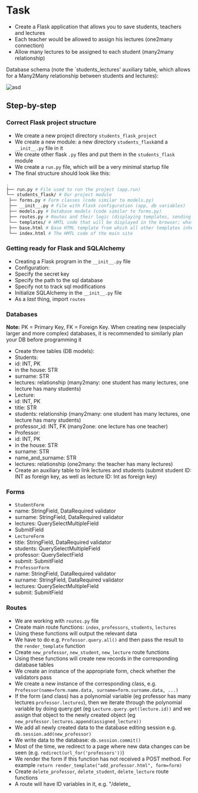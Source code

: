 # Task
- Create a Flask application that allows you to save students, teachers and lectures
- Each teacher would be allowed to assign his lectures (one2many connection)
- Allow many lectures to be assigned to each student (many2many relationship)

Database schema (note the `students_lectures' auxiliary table, which allows for a Many2Many relationship between students and lectures):

![asd](read_program_schema.jpg)

## Step-by-step

### Correct Flask project structure
- We create a new project directory `students_flask_project`
- We create a new module: a new directory `students_flask` ​​and a `__init__.py` file in it
- We create other flask `.py` files and put them in the `students_flask` ​​module
- We create a `run.py` file, which will be a very minimal startup file
- The final structure should look like this:
```bash
.
├── run.py # File used to run the project (app.run)
└── students_flask/ # Our project module
 ├── forms.py # Form classes (code similar to models.py)
 ├── __init__.py # File with Flask configuration (app, db variables)
 ├── models.py # Database models (code similar to forms.py)
 ├── routes.py # Routes and their logic (displaying templates, sending data to templates and to DB)
 └── templates/ # HMTL code that will be displayed in the browser; what the user will see
 ├── base.html # Base HTML template from which all other templates inherit structure (eg navbar)
 └── index.html # The HMTL code of the main site
```

### Getting ready for Flask and SQLAlchemy
- Creating a Flask program in the `__init__.py` file
- Configuration:
 - Specify the secret key
 - Specify the path to the sql database
 - Specify not to track sql modifications
- Initialize SQLAlchemy in the `__init__.py` file
- As a _last_ thing, import `routes`

### Databases
**Note:** PK = Primary Key, FK = Foreign Key. When creating new (especially larger and more complex) databases, it is recommended to similarly plan your DB before programming it

- Create three tables (DB models):
 - Students:
 - id: INT, PK
 - in the house: STR
 - surname: STR
 - lectures: relationship (many2many: one student has many lectures, one lecture has many students)
 - Lecture:
 - id: INT, PK
 - title: STR
 - students: relationship (many2many: one student has many lectures, one lecture has many students)
 - professor_id: INT, FK (many2one: one lecture has one teacher)
 - Professor:
 - id: INT, PK
 - in the house: STR
 - surname: STR
 - name_and_surname: STR
 - lectures: relationship (one2many: the teacher has many lectures)
- Create an auxiliary table to link lectures and students (submit student ID: INT as foreign key, as well as lecture ID: Int as foreign key)

### Forms
- `StudentForm`
 - name: StringField, DataRequired validator
 - surname: StringField, DataRequired validator
 - lectures: QuerySelectMultipleField
 - SubmitField
- `LectureForm`
 - title: StringField, DataRequired validator
 - students: QuerySelectMultipleField
 - professor: QuerySelectField
 - submit: SubmitField
- `ProfessorForm`
 - name: StringField, DataRequired validator
 - surname: StringField, DataRequired validator
 - lectures: QuerySelectMultipleField
 - submit: SubmitField

### Routes
- We are working with `routes.py` file
- Create main route functions: `index`, `professors`, `students`, `lectures`
 - Using these functions will output the relevant data
 - We have to do e.g. `Professor.query.all()` and then pass the result to the `render_template` function
- Create `new_professor`, `new_student`, `new_lecture` route functions
 - Using these functions will create new records in the corresponding database tables
 - We create an instance of the appropriate form, check whether the validators pass
 - We create a new instance of the corresponding class, e.g. `Professor(name=form.name.data, surname=form.surname.data, ...)`
 - If the form (and class) has a polynomial variable (eg professor has many lectures `professor.lectures`), then we iterate through the polynomial variable by doing query.get (eg `Lecture.query.get(lecture.id))` and we assign that object to the newly created object (eg `new_professor.lectures.append(assigned_lecture))`
 - We add all newly created data to the database editing session e.g. `db.session.add(new_professor)`
 - We write data to the database: `db.session.commit()`
 - Most of the time, we redirect to a page where new data changes can be seen (e.g. `redirect(url_for('professors'))`)
 - We render the form if this function has not received a POST method. For example `return render_template("add_professor.html", form=form)`
- Create `delete_professor`, `delete_student`, `delete_lecture` route functions
 - A route will have ID variables in it, e.g. "/delete_